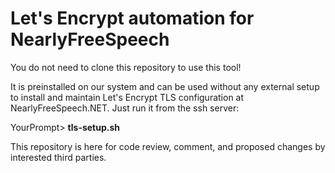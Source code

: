 # Let's Encrypt automation for NearlyFreeSpeech

You do not need to clone this repository to use this tool!

It is preinstalled on our system and can be used without
any external setup to install and maintain Let's Encrypt TLS 
configuration at NearlyFreeSpeech.NET.  Just run it from the ssh server:

YourPrompt> __tls-setup.sh__

This repository is here for code review, comment, and proposed changes
by interested third parties.

